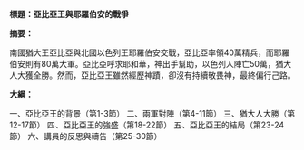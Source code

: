 **標題：亞比亞王與耶羅伯安的戰爭**

**摘要：**

南國猶大王亞比亞與北國以色列王耶羅伯安交戰，亞比亞率領40萬精兵，而耶羅伯安則有80萬大軍。亞比亞呼求耶和華，神出手幫助，以色列人陣亡50萬，猶大人大獲全勝。然而，亞比亞王雖然經歷神蹟，卻沒有持續敬畏神，最終偏行己路。

**大綱：**

一、亞比亞王的背景（第1-3節）
二、兩軍對陣（第4-11節）
三、猶大人大勝（第12-17節）
四、亞比亞王的強盛（第18-22節）
五、亞比亞王的結局（第23-24節）
六、講員的反思與禱告（第25-30節）